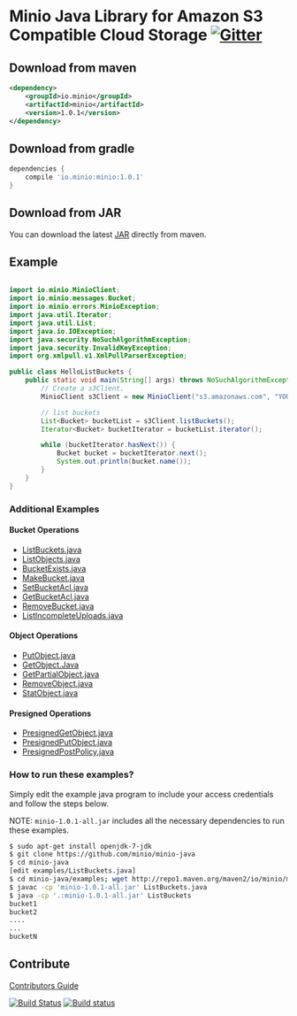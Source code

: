 # Minio Java Library for Amazon S3 Compatible Cloud Storage [![Gitter](https://badges.gitter.im/Join%20Chat.svg)](https://gitter.im/Minio/minio?utm_source=badge&utm_medium=badge&utm_campaign=pr-badge&utm_content=badge)

## Download from maven

```xml
<dependency>
    <groupId>io.minio</groupId>
    <artifactId>minio</artifactId>
    <version>1.0.1</version>
</dependency>
```

## Download from gradle

```gradle
dependencies {
    compile 'io.minio:minio:1.0.1'
}
```

## Download from JAR

You can download the latest [JAR](http://repo1.maven.org/maven2/io/minio/minio/1.0.1/) directly from maven.

## Example
```java

import io.minio.MinioClient;
import io.minio.messages.Bucket;
import io.minio.errors.MinioException;
import java.util.Iterator;
import java.util.List;
import java.io.IOException;
import java.security.NoSuchAlgorithmException;
import java.security.InvalidKeyException;
import org.xmlpull.v1.XmlPullParserException;

public class HelloListBuckets {
    public static void main(String[] args) throws NoSuchAlgorithmException, IOException, InvalidKeyException,     XmlPullParserException, MinioException {
        // Create a s3Client.
        MinioClient s3Client = new MinioClient("s3.amazonaws.com", "YOUR-ACCESSKEYID", "YOUR-SECRETACCESSKEY");

        // list buckets
        List<Bucket> bucketList = s3Client.listBuckets();
        Iterator<Bucket> bucketIterator = bucketList.iterator();

        while (bucketIterator.hasNext()) {
            Bucket bucket = bucketIterator.next();
            System.out.println(bucket.name());
        }
    }
}
```

### Additional Examples

#### Bucket Operations

* [ListBuckets.java](./examples/ListBuckets.java)
* [ListObjects.java](./examples/ListObjects.java)
* [BucketExists.java](./examples/BucketExists.java)
* [MakeBucket.java](./examples/MakeBucket.java)
* [SetBucketAcl.java](./examples/SetBucketAcl.java)
* [GetBucketAcl.java](./examples/GetBucketAcl.java)
* [RemoveBucket.java](./examples/RemoveBucket.java)
* [ListIncompleteUploads.java](./examples/ListIncompleteUploads.java)

#### Object Operations

* [PutObject.java](./examples/PutObject.java)
* [GetObject.Java](./examples/GetObject.java)
* [GetPartialObject.java](./examples/GetPartialObject.java)
* [RemoveObject.java](./examples/RemoveObject.java)
* [StatObject.java](./examples/StatObject.java)

#### Presigned Operations
* [PresignedGetObject.java](./examples/PresignedGetObject.java)
* [PresignedPutObject.java](./examples/PresignedPutObject.java)
* [PresignedPostPolicy.java](./examples/PresignedPostPolicy.java)

### How to run these examples?

Simply edit the example java program to include your access credentials and follow the steps below.

NOTE: `minio-1.0.1-all.jar` includes all the necessary dependencies to run these examples.

```bash
$ sudo apt-get install openjdk-7-jdk
$ git clone https://github.com/minio/minio-java
$ cd minio-java
[edit examples/ListBuckets.java]
$ cd minio-java/examples; wget http://repo1.maven.org/maven2/io/minio/minio/1.0.1/minio-1.0.1-all.jar;
$ javac -cp 'minio-1.0.1-all.jar' ListBuckets.java
$ java -cp '.:minio-1.0.1-all.jar' ListBuckets
bucket1
bucket2
....
...
bucketN
```

## Contribute

[Contributors Guide](./CONTRIBUTING.md)

[![Build Status](https://travis-ci.org/minio/minio-java.svg)](https://travis-ci.org/minio/minio-java)
[![Build status](https://ci.appveyor.com/api/projects/status/1d05e6nvxcelmrak?svg=true)](https://ci.appveyor.com/project/harshavardhana/minio-java)
